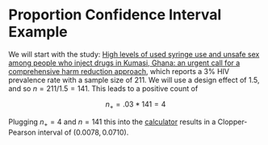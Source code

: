 <script type="text/x-mathjax-config">
    MathJax.Hub.Config({
      tex2jax: {
        skipTags: ['script', 'noscript', 'style', 'textarea', 'pre'],
        inlineMath: [['$','$']]
      }
    });
  </script>
  <script src="https://cdn.mathjax.org/mathjax/latest/MathJax.js?config=TeX-AMS-MML_HTMLorMML" type="text/javascript"></script> 


# Proportion Confidence Interval Example

We will start with the study: [High levels of used syringe use and unsafe sex among people who inject drugs in Kumasi, Ghana: an urgent call for a comprehensive harm reduction approach](https://harmreductionjournal.biomedcentral.com/articles/10.1186/s12954-021-00510-7), which reports a 3% HIV prevalence rate with a sample size of 211. We will use a design effect of 1.5, and so $n=211/1.5=141$. This leads to a positive count of

$$n_+ = .03 * 141 = 4$$

Plugging $n_+=4$ and $n=141$ this into the [calculator](https://epitools.ausvet.com.au/ciproportion) results in a Clopper-Pearson interval of $(0.0078, 0.0710)$.
